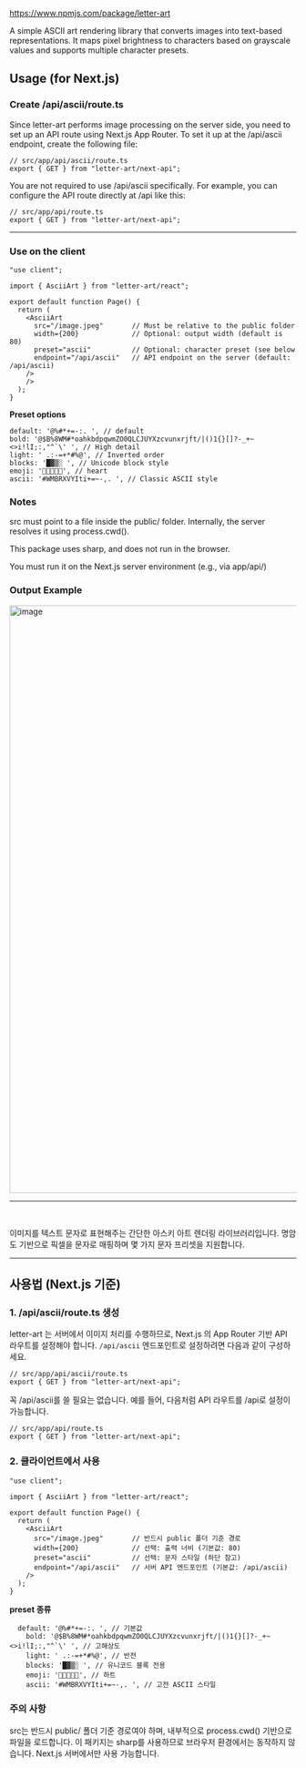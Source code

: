 https://www.npmjs.com/package/letter-art

A simple ASCII art rendering library that converts images into text-based representations.
It maps pixel brightness to characters based on grayscale values and supports multiple character presets.

## Usage (for Next.js)

### Create /api/ascii/route.ts

Since letter-art performs image processing on the server side, you need to set up an API route using Next.js App Router.
To set it up at the /api/ascii endpoint, create the following file:
```
// src/app/api/ascii/route.ts
export { GET } from "letter-art/next-api";
```

You are not required to use /api/ascii specifically.
For example, you can configure the API route directly at /api like this:
```
// src/app/api/route.ts
export { GET } from "letter-art/next-api";
```

---

### Use on the client

```
"use client";

import { AsciiArt } from "letter-art/react";

export default function Page() {
  return (
    <AsciiArt
      src="/image.jpeg"       // Must be relative to the public folder
      width={200}             // Optional: output width (default is 80)
      preset="ascii"          // Optional: character preset (see below
      endpoint="/api/ascii"   // API endpoint on the server (default: /api/ascii)
    />
    />
  );
}
```

**Preset options**
```
default: '@%#*+=-:. ', // default
bold: '@$B%8WM#*oahkbdpqwmZO0QLCJUYXzcvunxrjft/|()1{}[]?-_+~<>i!lI;:,"^`\' ', // High detail
light: ' .:-=+*#%@', // Inverted order
blocks: '█▓▒░ ', // Unicode block style
emoji: '🤍🩶🩶🤎🖤', // heart
ascii: '#WMBRXVYIti+=~-,. ', // Classic ASCII style
```

### Notes

src must point to a file inside the public/ folder.
Internally, the server resolves it using process.cwd().

This package uses sharp, and does not run in the browser.

You must run it on the Next.js server environment (e.g., via app/api/)

### Output Example

<img width="1032" alt="image" src="https://github.com/user-attachments/assets/9ea431ca-7970-426f-aa63-cc5e90754ff7" />

<br />

---

<br />

이미지를 텍스트 문자로 표현해주는 간단한 아스키 아트 렌더링 라이브러리입니다. 
명암도 기반으로 픽셀을 문자로 매핑하며 몇 가지 문자 프리셋을 지원합니다.

---

## 사용법 (Next.js 기준)
### 1. /api/ascii/route.ts 생성
letter-art 는 서버에서 이미지 처리를 수행하므로, Next.js 의 App Router 기반 API 라우트를 설정해야 합니다.
`/api/ascii` 엔드포인트로 설정하려면 다음과 같이 구성하세요.
```
// src/app/api/ascii/route.ts
export { GET } from "letter-art/next-api";
```

꼭 /api/ascii를 쓸 필요는 없습니다. 예를 들어, 다음처럼 API 라우트를 /api로 설정이 가능합니다.
```
// src/app/api/route.ts
export { GET } from "letter-art/next-api";
```



### 2. 클라이언트에서 사용
```
"use client";

import { AsciiArt } from "letter-art/react";

export default function Page() {
  return (
    <AsciiArt
      src="/image.jpeg"       // 반드시 public 폴더 기준 경로
      width={200}             // 선택: 출력 너비 (기본값: 80)
      preset="ascii"          // 선택: 문자 스타일 (하단 참고)
      endpoint="/api/ascii"   // 서버 API 엔드포인트 (기본값: /api/ascii)    
    />
  );
}

```

**preset 종류**
```
  default: '@%#*+=-:. ', // 기본값
    bold: '@$B%8WM#*oahkbdpqwmZO0QLCJUYXzcvunxrjft/|()1{}[]?-_+~<>i!lI;:,"^`\' ', // 고해상도
    light: ' .:-=+*#%@', // 반전
    blocks: '█▓▒░ ', // 유니코드 블록 전용
    emoji: '🤍🩶🩶🤎🖤', // 하트
    ascii: '#WMBRXVYIti+=~-,. ', // 고전 ASCII 스타일
```

### 주의 사항

src는 반드시 public/ 폴더 기준 경로여야 하며, 내부적으로 process.cwd() 기반으로 파일을 로드합니다.
이 패키지는 sharp를 사용하므로 브라우저 환경에서는 동작하지 않습니다.
Next.js 서버에서만 사용 가능합니다.





